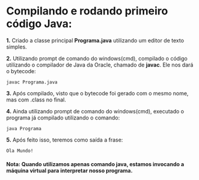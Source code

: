 # Compilando e rodando primeiro código Java:

**1.** Criado a classe principal **Programa.java** utilizando um editor de texto simples.

**2.** Utilizando prompt de comando do windows(cmd), compilado o código utilizando o compilador de Java da Oracle, chamado de **javac**. Ele nos dará o bytecode:
 
`javac Programa.java`

**3.**  Após compilado, visto que o bytecode foi gerado com o mesmo nome, mas com .class no final.

**4.**  Ainda utilizando prompt de comando do windows(cmd), executado o programa já compilado utilizando o comando:

`java Programa`

**5.** Após feito isso, teremos como saída a frase:

`Ola Mundo!`

#### Nota: Quando utilizamos apenas comando java, estamos invocando a máquina virtual para interpretar nosso programa.
